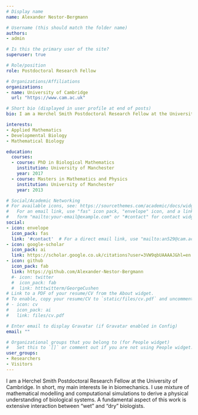 ```yaml
---
# Display name
name: Alexander Nestor-Bergmann

# Username (this should match the folder name)
authors:
- admin

# Is this the primary user of the site?
superuser: true

# Role/position
role: Postdoctoral Research Fellow

# Organizations/Affiliations
organizations:
- name: University of Cambridge
  url: "https://www.cam.ac.uk"

# Short bio (displayed in user profile at end of posts)
bio: I am a Herchel Smith Postdoctoral Research Fellow at the University of Cambridge. My research interests lie in mathematical biology.

interests:
- Applied Mathematics
- Developmental Biology
- Mathematical Biology

education:
  courses:
  - course: PhD in Biological Mathematics
    institution: University of Manchester
    year: 2017
  - course: Masters in Mathematics and Physics
    institution: University of Manchester
    year: 2013

# Social/Academic Networking
# For available icons, see: https://sourcethemes.com/academic/docs/widgets/#icons
#   For an email link, use "fas" icon pack, "envelope" icon, and a link in the
#   form "mailto:your-email@example.com" or "#contact" for contact widget.
social:
- icon: envelope
  icon_pack: fas
  link: '#contact'  # For a direct email link, use "mailto:an529@cam.ac.uk".
- icon: google-scholar
  icon_pack: ai
  link: https://scholar.google.co.uk/citations?user=3VW9qbUAAAAJ&hl=en
- icon: github
  icon_pack: fab
  link: https://github.com/Alexander-Nestor-Bergmann
  #- icon: twitter
  #  icon_pack: fab
  #  link: htttwitterm/GeorgeCushen
# Link to a PDF of your resume/CV from the About widget.
# To enable, copy your resume/CV to `static/files/cv.pdf` and uncomment the lines below.  
# - icon: cv
#   icon_pack: ai
#   link: files/cv.pdf

# Enter email to display Gravatar (if Gravatar enabled in Config)
email: ""

# Organizational groups that you belong to (for People widget)
#   Set this to `[]` or comment out if you are not using People widget.  
user_groups:
- Researchers
- Visitors
---
```


I am a Herchel Smith Postdoctoral Research Fellow at the University of Cambridge. In short, my main interests lie in biomechanics. I use mixture of mathematical modelling and computational simulations to derive a physical understanding of biological systems. A fundamental aspect of this work is extensive interaction between “wet” and “dry” biologists.
